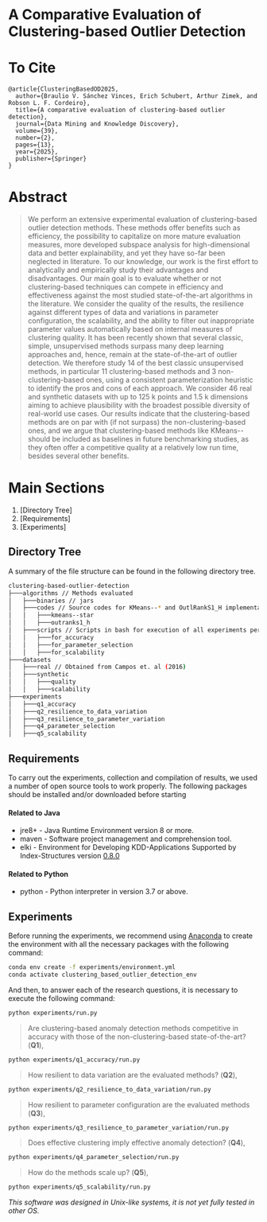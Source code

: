 # A Comparative Evaluation of Clustering-based Outlier Detection

# To Cite
    @article{ClusteringBasedOD2025,
      author={Braulio V. Sánchez Vinces, Erich Schubert, Arthur Zimek, and Robson L. F. Cordeiro},
      title={A comparative evaluation of clustering-based outlier detection},
      journal={Data Mining and Knowledge Discovery},
      volume={39},
      number={2},
      pages={13},
      year={2025},
      publisher={Springer}
    }

# Abstract

> We perform an extensive experimental evaluation of clustering-based outlier detection methods. These methods offer benefits such as efficiency, the possibility to capitalize on more mature evaluation measures, more developed subspace analysis for high-dimensional data and better explainability, and yet they have so-far been neglected in literature. To our knowledge, our work is the first effort to analytically and empirically study their advantages and disadvantages. Our main goal is to evaluate whether or not clustering-based techniques can compete in efficiency and effectiveness against the most studied state-of-the-art algorithms in the literature. We consider the quality of the results, the resilience against different types of data and variations in parameter configuration, the scalability, and the ability to filter out inappropriate parameter values automatically based on internal measures of clustering quality. It has been recently shown that several classic, simple, unsupervised methods surpass many deep learning approaches and, hence, remain at the state-of-the-art of outlier detection. We therefore study $14$ of the best classic unsupervised methods, in particular $11$ clustering-based methods and $3$ non-clustering-based ones, using a consistent parameterization heuristic to identify the pros and cons of each approach. We consider $46$ real and synthetic datasets with up to $125$ k points and $1.5$ k dimensions aiming to achieve plausibility with the broadest possible diversity of real-world use cases. Our results indicate that the clustering-based methods are on par with (if not surpass) the non-clustering-based ones, and we argue that clustering-based methods like KMeans-- should be included as baselines in future benchmarking studies, as they often offer a competitive quality at a relatively low run time, besides several other benefits.

# Main Sections
1. [Directory Tree]
2. [Requirements]
3. [Experiments]

## Directory Tree

A summary of the file structure can be found in the following directory tree.

```bash
clustering-based-outlier-detection
├───algorithms // Methods evaluated 
│   ├───binaries // jars
│   ├───codes // Source codes for KMeans--* and OutlRankS1_H implementations
│   │   ├───kmeans--star
│   │   ├───outranks1_h
│   ├───scripts // Scripts in bash for execution of all experiments performed
│   │   ├───for_accuracy
│   │   ├───for_parameter_selection
│   │   ├───for_scalability
├───datasets
│   ├───real // Obtained from Campos et. al (2016)
│   ├───synthetic
│   │   ├───quality
│   │   ├───scalability
├───experiments
│   ├───q1_accuracy
│   ├───q2_resilience_to_data_variation
│   ├───q3_resilience_to_parameter_variation
│   ├───q4_parameter_selection
│   ├───q5_scalability
```

## Requirements

To carry out the experiments, collection and compilation of results, we used a number of open source tools to work properly. The following packages should be installed and/or downloaded before starting

#### Related to Java

- jre8+ - Java Runtime Environment version 8 or more.
- maven - Software project management and comprehension tool.
- elki - Environment for Developing KDD-Applications Supported by Index-Structures version [0.8.0](https://elki-project.github.io/releases/release_notes_0.8.0)

#### Related to Python

- python - Python interpreter in version 3.7 or above.

## Experiments

Before running the experiments, we recommend using [Anaconda](https://docs.anaconda.com/anaconda/install/) to create the environment with all the necessary packages with the following command:

```sh
conda env create -f experiments/environment.yml
conda activate clustering_based_outlier_detection_env
```

And then, to answer each of the research questions, it is necessary to execute the following command:

```sh
python experiments/run.py
```

> Are clustering-based anomaly detection methods competitive in accuracy with those of the non-clustering-based state-of-the-art? (**Q1**),

```sh
python experiments/q1_accuracy/run.py
```

> How resilient to data variation are the evaluated methods? (**Q2**),

```sh
python experiments/q2_resilience_to_data_variation/run.py
```

> How resilient to parameter configuration are the evaluated methods (**Q3**),

```sh
python experiments/q3_resilience_to_parameter_variation/run.py
```

> Does effective clustering imply effective anomaly detection? (**Q4**),

```sh
python experiments/q4_parameter_selection/run.py
```

> How do the methods scale up? (**Q5**),

```sh
python experiments/q5_scalability/run.py
```

_This software was designed in Unix-like systems, it is not yet fully tested in other OS._